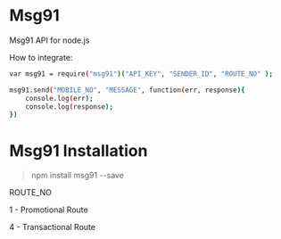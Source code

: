# Msg91
Msg91 API for node.js

How to integrate:

```sh
var msg91 = require("msg91")("API_KEY", "SENDER_ID", "ROUTE_NO" );

msg91.send("MOBILE_NO", "MESSAGE", function(err, response){
    console.log(err);
    console.log(response);
})
```

# Msg91 Installation
> npm install msg91 --save

ROUTE_NO

1 - Promotional Route

4 - Transactional Route


